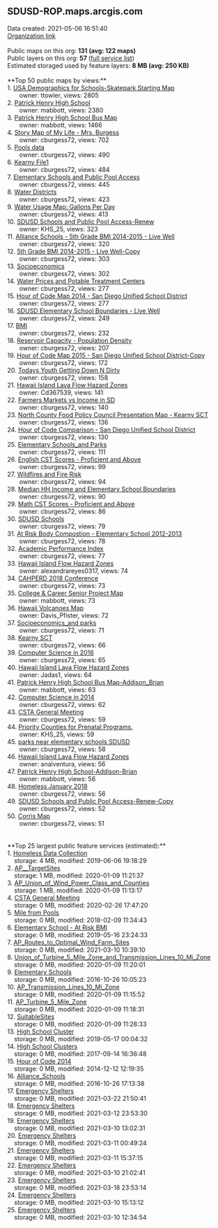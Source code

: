 <h2>SDUSD-ROP.maps.arcgis.com</h2> Data created: 2021-05-06 16:51:40 <br /><a target='new' href='https://SDUSD-ROP.maps.arcgis.com'>Organization link</a><br /><br />Public maps on this org: <b>131 (avg: 122 maps)</b><br />Public layers on this org: <b>57 </b>(<a target='new' href='https://services.arcgis.com/hOdRFpQC0efC4FeN/ArcGIS/rest/services'>full service list</a>)<br />Estimated storaged used by feature layers: <b>8 MB (avg: 250 KB)</b><br /><br />**Top 50 public maps by views:**<br />  1. <a target='new' href='https://www.arcgis.com/home/item.html?id=b6be661aa9b640b7afda9279241f69e3'>USA Demographics for Schools-Skatepark Starting Map</a> <br />  &nbsp;&nbsp;&nbsp;&nbsp; &nbsp;&nbsp;owner: ttowler, views: 2805<br />  2. <a target='new' href='https://www.arcgis.com/home/item.html?id=358b90c5361b4148a0bebc0372ae298c'>Patrick Henry High School</a> <br />  &nbsp;&nbsp;&nbsp;&nbsp; &nbsp;&nbsp;owner: mabbott, views: 2380<br />  3. <a target='new' href='https://www.arcgis.com/home/item.html?id=a89d8ce75bc34a57a29d2060597006c7'>Patrick Henry High School Bus Map</a> <br />  &nbsp;&nbsp;&nbsp;&nbsp; &nbsp;&nbsp;owner: mabbott, views: 1466<br />  4. <a target='new' href='https://www.arcgis.com/home/item.html?id=fa9749303e944350a848d48bd15a2582'>Story Map of My Life - Mrs. Burgess</a> <br />  &nbsp;&nbsp;&nbsp;&nbsp; &nbsp;&nbsp;owner: cburgess72, views: 702<br />  5. <a target='new' href='https://www.arcgis.com/home/item.html?id=cca38457a903439d824458cb4e040b58'>Pools data</a> <br />  &nbsp;&nbsp;&nbsp;&nbsp; &nbsp;&nbsp;owner: cburgess72, views: 490<br />  6. <a target='new' href='https://www.arcgis.com/home/item.html?id=7389af7a626145dbb8289a96e8a36bc8'>Kearny File1</a> <br />  &nbsp;&nbsp;&nbsp;&nbsp; &nbsp;&nbsp;owner: cburgess72, views: 484<br />  7. <a target='new' href='https://www.arcgis.com/home/item.html?id=7f33e79af884468aba836ede0f20e725'>Elementary Schools and Public Pool Access</a> <br />  &nbsp;&nbsp;&nbsp;&nbsp; &nbsp;&nbsp;owner: cburgess72, views: 445<br />  8. <a target='new' href='https://www.arcgis.com/home/item.html?id=38ed3d8e52a648cf8f8fc3a03aaeaf25'>Water Districts</a> <br />  &nbsp;&nbsp;&nbsp;&nbsp; &nbsp;&nbsp;owner: cburgess72, views: 423<br />  9. <a target='new' href='https://www.arcgis.com/home/item.html?id=1d2cb030eb9c4f9887c9600cec931d97'>Water Usage Map: Gallons Per Day</a> <br />  &nbsp;&nbsp;&nbsp;&nbsp; &nbsp;&nbsp;owner: cburgess72, views: 413<br />  10. <a target='new' href='https://www.arcgis.com/home/item.html?id=ec038ffd13f94afbbb595b2152aeb920'>SDUSD Schools and Public Pool Access-Renew</a> <br />  &nbsp;&nbsp;&nbsp;&nbsp; &nbsp;&nbsp;owner: KHS_25, views: 323<br />  11. <a target='new' href='https://www.arcgis.com/home/item.html?id=eaecc5350366465cbf0f4d53f321178e'>Alliance Schools - 5th Grade BMI 2014-2015 - Live Well</a> <br />  &nbsp;&nbsp;&nbsp;&nbsp; &nbsp;&nbsp;owner: cburgess72, views: 320<br />  12. <a target='new' href='https://www.arcgis.com/home/item.html?id=1319d9f25de14ce585a6f8fa2c0a12c0'>5th Grade BMI 2014-2015 - Live Well-Copy</a> <br />  &nbsp;&nbsp;&nbsp;&nbsp; &nbsp;&nbsp;owner: cburgess72, views: 303<br />  13. <a target='new' href='https://www.arcgis.com/home/item.html?id=30000a067db14426b3aa8e70695bbc0b'>Socioeconomics</a> <br />  &nbsp;&nbsp;&nbsp;&nbsp; &nbsp;&nbsp;owner: cburgess72, views: 302<br />  14. <a target='new' href='https://www.arcgis.com/home/item.html?id=a25d957fe34641fa8fe628753c2b05d2'>Water Prices and Potable Treatment Centers</a> <br />  &nbsp;&nbsp;&nbsp;&nbsp; &nbsp;&nbsp;owner: cburgess72, views: 277<br />  15. <a target='new' href='https://www.arcgis.com/home/item.html?id=46aed13becb24e66ad19f28e384d7e11'>Hour of Code Map 2014 - San Diego Unified School District</a> <br />  &nbsp;&nbsp;&nbsp;&nbsp; &nbsp;&nbsp;owner: cburgess72, views: 277<br />  16. <a target='new' href='https://www.arcgis.com/home/item.html?id=0d0d747c6f6046e5bde4a5a1314021d8'>SDUSD Elementary School Boundaries - Live Well</a> <br />  &nbsp;&nbsp;&nbsp;&nbsp; &nbsp;&nbsp;owner: cburgess72, views: 249<br />  17. <a target='new' href='https://www.arcgis.com/home/item.html?id=eb710f1cd1654efbb1ba9ca0cdc01bb9'>BMI</a> <br />  &nbsp;&nbsp;&nbsp;&nbsp; &nbsp;&nbsp;owner: cburgess72, views: 232<br />  18. <a target='new' href='https://www.arcgis.com/home/item.html?id=d2fab8a657254f498170539f979faeda'>Reservoir Capacity - Population Density</a> <br />  &nbsp;&nbsp;&nbsp;&nbsp; &nbsp;&nbsp;owner: cburgess72, views: 207<br />  19. <a target='new' href='https://www.arcgis.com/home/item.html?id=371ee51ae6ce4d2bbb9ab5bc2e8dec8f'>Hour of Code Map 2015 - San Diego Unified School District-Copy</a> <br />  &nbsp;&nbsp;&nbsp;&nbsp; &nbsp;&nbsp;owner: cburgess72, views: 172<br />  20. <a target='new' href='https://www.arcgis.com/home/item.html?id=1a2b4b497a644cee9a98f977aaeccc6b'>Todays Youth Getting Down N Dirty</a> <br />  &nbsp;&nbsp;&nbsp;&nbsp; &nbsp;&nbsp;owner: cburgess72, views: 158<br />  21. <a target='new' href='https://www.arcgis.com/home/item.html?id=6ac52f4f76ce4585964089302804a471'>Hawaii Island Lava Flow Hazard Zones</a> <br />  &nbsp;&nbsp;&nbsp;&nbsp; &nbsp;&nbsp;owner: Cd367539, views: 141<br />  22. <a target='new' href='https://www.arcgis.com/home/item.html?id=2f9f7defe545473fb7d63e3d9e4fe187'>Farmers Markets vs Income in SD</a> <br />  &nbsp;&nbsp;&nbsp;&nbsp; &nbsp;&nbsp;owner: cburgess72, views: 140<br />  23. <a target='new' href='https://www.arcgis.com/home/item.html?id=c70d5b9f1376455b9adc5ca814942389'>North County Food Policy Council Presentation Map - Kearny SCT</a> <br />  &nbsp;&nbsp;&nbsp;&nbsp; &nbsp;&nbsp;owner: cburgess72, views: 136<br />  24. <a target='new' href='https://www.arcgis.com/home/item.html?id=8ffb766309884408a86c3852706d262b'>Hour of Code Comparison - San Diego Unified School District</a> <br />  &nbsp;&nbsp;&nbsp;&nbsp; &nbsp;&nbsp;owner: cburgess72, views: 130<br />  25. <a target='new' href='https://www.arcgis.com/home/item.html?id=1703a765ca3746dc9d537066ea3959f0'>Elementary Schools_and Parks</a> <br />  &nbsp;&nbsp;&nbsp;&nbsp; &nbsp;&nbsp;owner: cburgess72, views: 111<br />  26. <a target='new' href='https://www.arcgis.com/home/item.html?id=c23dbe96d1a748a7a30bdbf2bf358d4a'>English CST Scores - Proficient and Above</a> <br />  &nbsp;&nbsp;&nbsp;&nbsp; &nbsp;&nbsp;owner: cburgess72, views: 99<br />  27. <a target='new' href='https://www.arcgis.com/home/item.html?id=e1d00d83401a463581150735a4fe1b19'>Wildfires and Fire Risk</a> <br />  &nbsp;&nbsp;&nbsp;&nbsp; &nbsp;&nbsp;owner: cburgess72, views: 94<br />  28. <a target='new' href='https://www.arcgis.com/home/item.html?id=4578b7cb6ac546108925c36c9a13c46a'>Median HH Income and Elementary School Boundaries</a> <br />  &nbsp;&nbsp;&nbsp;&nbsp; &nbsp;&nbsp;owner: cburgess72, views: 90<br />  29. <a target='new' href='https://www.arcgis.com/home/item.html?id=eb8876e6f9c4466aaccc81ca5c6582ba'>Math CST Scores - Proficient and Above</a> <br />  &nbsp;&nbsp;&nbsp;&nbsp; &nbsp;&nbsp;owner: cburgess72, views: 86<br />  30. <a target='new' href='https://www.arcgis.com/home/item.html?id=a1a01cb8477e4d3ab9a2069fb21174e2'>SDUSD Schools</a> <br />  &nbsp;&nbsp;&nbsp;&nbsp; &nbsp;&nbsp;owner: cburgess72, views: 79<br />  31. <a target='new' href='https://www.arcgis.com/home/item.html?id=f3025d292c8a4a3ab72e5a6b96b2be99'>At Risk Body Compostion - Elementary School 2012-2013</a> <br />  &nbsp;&nbsp;&nbsp;&nbsp; &nbsp;&nbsp;owner: cburgess72, views: 78<br />  32. <a target='new' href='https://www.arcgis.com/home/item.html?id=f10db3c9eb7a4d0086de3b0d5201f757'>Academic Performance Index</a> <br />  &nbsp;&nbsp;&nbsp;&nbsp; &nbsp;&nbsp;owner: cburgess72, views: 77<br />  33. <a target='new' href='https://www.arcgis.com/home/item.html?id=b59844013a0047b18fb97bea2c3fdc49'>Hawaii Island Flow Hazard Zones</a> <br />  &nbsp;&nbsp;&nbsp;&nbsp; &nbsp;&nbsp;owner: alexandrareyes0317, views: 74<br />  34. <a target='new' href='https://www.arcgis.com/home/item.html?id=a2864ad4c11a4231ae1679c5dcd45dec'>CAHPERD 2018 Conference</a> <br />  &nbsp;&nbsp;&nbsp;&nbsp; &nbsp;&nbsp;owner: cburgess72, views: 73<br />  35. <a target='new' href='https://www.arcgis.com/home/item.html?id=e0cc1a6f7eac4dfe99a987df1c96fda0'>College & Career Senior Project Map</a> <br />  &nbsp;&nbsp;&nbsp;&nbsp; &nbsp;&nbsp;owner: mabbott, views: 73<br />  36. <a target='new' href='https://www.arcgis.com/home/item.html?id=63859ba949884c9388bee30ab3dcf55d'>Hawaii Volcanoes Map</a> <br />  &nbsp;&nbsp;&nbsp;&nbsp; &nbsp;&nbsp;owner: Davis_Pfister, views: 72<br />  37. <a target='new' href='https://www.arcgis.com/home/item.html?id=e638765a0bae419ca3cf2a3add4b2ef3'>Socioeconomics_and parks</a> <br />  &nbsp;&nbsp;&nbsp;&nbsp; &nbsp;&nbsp;owner: cburgess72, views: 71<br />  38. <a target='new' href='https://www.arcgis.com/home/item.html?id=f112f04535a54a4bab07b93fe110c3eb'>Kearny SCT</a> <br />  &nbsp;&nbsp;&nbsp;&nbsp; &nbsp;&nbsp;owner: cburgess72, views: 66<br />  39. <a target='new' href='https://www.arcgis.com/home/item.html?id=34ba812248a24debbdbd1c0971edad80'>Computer Science in 2016</a> <br />  &nbsp;&nbsp;&nbsp;&nbsp; &nbsp;&nbsp;owner: cburgess72, views: 65<br />  40. <a target='new' href='https://www.arcgis.com/home/item.html?id=449799e22bd24256b7f7e4fde2fc7b02'>Hawaii Island Lava Flow Hazard Zones</a> <br />  &nbsp;&nbsp;&nbsp;&nbsp; &nbsp;&nbsp;owner: Jadas1, views: 64<br />  41. <a target='new' href='https://www.arcgis.com/home/item.html?id=1b3d9d95f5b34228b7825343d2e1a3fe'>Patrick Henry High School Bus Map-Addison_Brian</a> <br />  &nbsp;&nbsp;&nbsp;&nbsp; &nbsp;&nbsp;owner: mabbott, views: 63<br />  42. <a target='new' href='https://www.arcgis.com/home/item.html?id=d46b559e470747918a00ad4e3afb496e'>Computer Science in 2014</a> <br />  &nbsp;&nbsp;&nbsp;&nbsp; &nbsp;&nbsp;owner: cburgess72, views: 62<br />  43. <a target='new' href='https://www.arcgis.com/home/item.html?id=66f55ebd48774065b83cba518868f5b2'>CSTA General Meeting</a> <br />  &nbsp;&nbsp;&nbsp;&nbsp; &nbsp;&nbsp;owner: cburgess72, views: 59<br />  44. <a target='new' href='https://www.arcgis.com/home/item.html?id=b4492d330d544cbab01b0bdc3e7708de'>Priority Counties for Prenatal Programs.</a> <br />  &nbsp;&nbsp;&nbsp;&nbsp; &nbsp;&nbsp;owner: KHS_25, views: 59<br />  45. <a target='new' href='https://www.arcgis.com/home/item.html?id=11104cd59f66452e985b99b005eb5a1a'>parks near elementary schools SDUSD</a> <br />  &nbsp;&nbsp;&nbsp;&nbsp; &nbsp;&nbsp;owner: cburgess72, views: 58<br />  46. <a target='new' href='https://www.arcgis.com/home/item.html?id=c9be5b782aba4adabf73f52860309109'>Hawaii Island Lava Flow Hazard Zones</a> <br />  &nbsp;&nbsp;&nbsp;&nbsp; &nbsp;&nbsp;owner: analventura, views: 56<br />  47. <a target='new' href='https://www.arcgis.com/home/item.html?id=1b98a3f052bd43a7bbaf3e5682fb1a3e'>Patrick Henry High School-Addison-Brian</a> <br />  &nbsp;&nbsp;&nbsp;&nbsp; &nbsp;&nbsp;owner: mabbott, views: 56<br />  48. <a target='new' href='https://www.arcgis.com/home/item.html?id=41643b75398742c8bb5e16cb796e06ad'>Homeless January 2018</a> <br />  &nbsp;&nbsp;&nbsp;&nbsp; &nbsp;&nbsp;owner: cburgess72, views: 56<br />  49. <a target='new' href='https://www.arcgis.com/home/item.html?id=bd03b77824a5407e80ce3138cd79d630'>SDUSD Schools and Public Pool Access-Renew-Copy</a> <br />  &nbsp;&nbsp;&nbsp;&nbsp; &nbsp;&nbsp;owner: cburgess72, views: 52<br />  50. <a target='new' href='https://www.arcgis.com/home/item.html?id=9c627970d73b43ba9b285ba7bc838e5c'>Corris Map</a> <br />  &nbsp;&nbsp;&nbsp;&nbsp; &nbsp;&nbsp;owner: cburgess72, views: 51<br /><br /><br />**Top 25 largest public feature services (estimated):**<br /> 1. <a target='new' href='https://www.arcgis.com/home/item.html?id=af02263e73164a02854309bce1bf1bee'>Homeless Data Collection</a><br /> &nbsp;&nbsp;&nbsp;&nbsp;storage: 4 MB, modified: 2019-06-06 19:18:29<br /> 2. <a target='new' href='https://www.arcgis.com/home/item.html?id=4197be47b13c45d6ad6e675a8ebf8d23'>AP__TargetSites</a><br /> &nbsp;&nbsp;&nbsp;&nbsp;storage: 1 MB, modified: 2020-01-09 11:21:37<br /> 3. <a target='new' href='https://www.arcgis.com/home/item.html?id=f035c7816ee34bd68989d8a6aeb087c0'>AP_Union_of_Wind_Power_Class_and_Counties</a><br /> &nbsp;&nbsp;&nbsp;&nbsp;storage: 1 MB, modified: 2020-01-09 11:13:17<br /> 4. <a target='new' href='https://www.arcgis.com/home/item.html?id=53b204f30f2d41718893f5b0b5955bf0'>CSTA General Meeting</a><br /> &nbsp;&nbsp;&nbsp;&nbsp;storage: 0 MB, modified: 2020-02-26 17:47:20<br /> 5. <a target='new' href='https://www.arcgis.com/home/item.html?id=4020841c496c47fcaa97eded6afa6ff7'>Mile from Pools</a><br /> &nbsp;&nbsp;&nbsp;&nbsp;storage: 0 MB, modified: 2018-02-09 11:34:43<br /> 6. <a target='new' href='https://www.arcgis.com/home/item.html?id=c215024cef884c80b24ed5721e8422f7'>Elementary School - At Risk BMI</a><br /> &nbsp;&nbsp;&nbsp;&nbsp;storage: 0 MB, modified: 2019-05-16 23:24:33<br /> 7. <a target='new' href='https://www.arcgis.com/home/item.html?id=bbbe14cc3f074971ba8e2975331b68ed'>AP_Routes_to_Optimal_Wind_Farm_Sites</a><br /> &nbsp;&nbsp;&nbsp;&nbsp;storage: 0 MB, modified: 2021-03-10 10:39:10<br /> 8. <a target='new' href='https://www.arcgis.com/home/item.html?id=951737a17f3c4c208738259f6912e0cb'>Union_of_Turbine_5_Mile_Zone_and_Transmission_Lines_10_Mi_Zone</a><br /> &nbsp;&nbsp;&nbsp;&nbsp;storage: 0 MB, modified: 2020-01-09 11:20:01<br /> 9. <a target='new' href='https://www.arcgis.com/home/item.html?id=3318db29bdd64a3ca02c8cd6192ecf00'>Elementary Schools</a><br /> &nbsp;&nbsp;&nbsp;&nbsp;storage: 0 MB, modified: 2016-10-26 10:05:23<br /> 10. <a target='new' href='https://www.arcgis.com/home/item.html?id=8ca1b77d2c704f9ca5c9752cff9173b6'>AP_Transmission_Lines_10_Mi_Zone</a><br /> &nbsp;&nbsp;&nbsp;&nbsp;storage: 0 MB, modified: 2020-01-09 11:15:52<br /> 11. <a target='new' href='https://www.arcgis.com/home/item.html?id=de1ab0ce0fc74a8b83440bc55ce978ea'>AP_Turbine_5_Mile_Zone</a><br /> &nbsp;&nbsp;&nbsp;&nbsp;storage: 0 MB, modified: 2020-01-09 11:18:31<br /> 12. <a target='new' href='https://www.arcgis.com/home/item.html?id=4b5306550a564eaf83ba79275ea19b6c'>SuitableSites</a><br /> &nbsp;&nbsp;&nbsp;&nbsp;storage: 0 MB, modified: 2020-01-09 11:28:33<br /> 13. <a target='new' href='https://www.arcgis.com/home/item.html?id=0b7937cd152848fab056d4dd80201145'>High School Cluster</a><br /> &nbsp;&nbsp;&nbsp;&nbsp;storage: 0 MB, modified: 2019-05-17 00:04:32<br /> 14. <a target='new' href='https://www.arcgis.com/home/item.html?id=4318ef5ebb5e469ab2fe960c4a69594a'>High School Clusters</a><br /> &nbsp;&nbsp;&nbsp;&nbsp;storage: 0 MB, modified: 2017-09-14 16:36:48<br /> 15. <a target='new' href='https://www.arcgis.com/home/item.html?id=9a04337d1b9f4b11ba239b39a7867cbd'>Hour of Code 2014</a><br /> &nbsp;&nbsp;&nbsp;&nbsp;storage: 0 MB, modified: 2014-12-12 12:19:35<br /> 16. <a target='new' href='https://www.arcgis.com/home/item.html?id=dea975d7209547689c521081315e2135'>Alliance_Schools</a><br /> &nbsp;&nbsp;&nbsp;&nbsp;storage: 0 MB, modified: 2016-10-26 17:13:38<br /> 17. <a target='new' href='https://www.arcgis.com/home/item.html?id=0ada45193812407691fec4608ffd495e'>Emergency Shelters</a><br /> &nbsp;&nbsp;&nbsp;&nbsp;storage: 0 MB, modified: 2021-03-22 21:50:41<br /> 18. <a target='new' href='https://www.arcgis.com/home/item.html?id=c2790e7ebc07499ca5528a299fa6949e'>Emergency Shelters</a><br /> &nbsp;&nbsp;&nbsp;&nbsp;storage: 0 MB, modified: 2021-03-12 23:53:30<br /> 19. <a target='new' href='https://www.arcgis.com/home/item.html?id=638c3248774d431faddbfa985ad34164'>Emergency Shelters</a><br /> &nbsp;&nbsp;&nbsp;&nbsp;storage: 0 MB, modified: 2021-03-10 13:02:31<br /> 20. <a target='new' href='https://www.arcgis.com/home/item.html?id=9701f25833ca4d16ad69aa930fe184b1'>Emergency Shelters</a><br /> &nbsp;&nbsp;&nbsp;&nbsp;storage: 0 MB, modified: 2021-03-11 00:49:24<br /> 21. <a target='new' href='https://www.arcgis.com/home/item.html?id=0691350b39ba48f39245a576639f4904'>Emergency Shelters</a><br /> &nbsp;&nbsp;&nbsp;&nbsp;storage: 0 MB, modified: 2021-03-11 15:37:15<br /> 22. <a target='new' href='https://www.arcgis.com/home/item.html?id=ac49a29e693e4d2da13b28ca398956ba'>Emergency Shelters</a><br /> &nbsp;&nbsp;&nbsp;&nbsp;storage: 0 MB, modified: 2021-03-10 21:02:41<br /> 23. <a target='new' href='https://www.arcgis.com/home/item.html?id=1a129b48bb46454cb44e5040658fb5b5'>Emergency Shelters</a><br /> &nbsp;&nbsp;&nbsp;&nbsp;storage: 0 MB, modified: 2021-03-18 23:53:14<br /> 24. <a target='new' href='https://www.arcgis.com/home/item.html?id=a0c9bffd43f7497198e948a821039298'>Emergency Shelters</a><br /> &nbsp;&nbsp;&nbsp;&nbsp;storage: 0 MB, modified: 2021-03-10 15:13:12<br /> 25. <a target='new' href='https://www.arcgis.com/home/item.html?id=ee3f5b802d3942fea003f29f3b8d7ea8'>Emergency Shelters</a><br /> &nbsp;&nbsp;&nbsp;&nbsp;storage: 0 MB, modified: 2021-03-10 12:34:54<br />